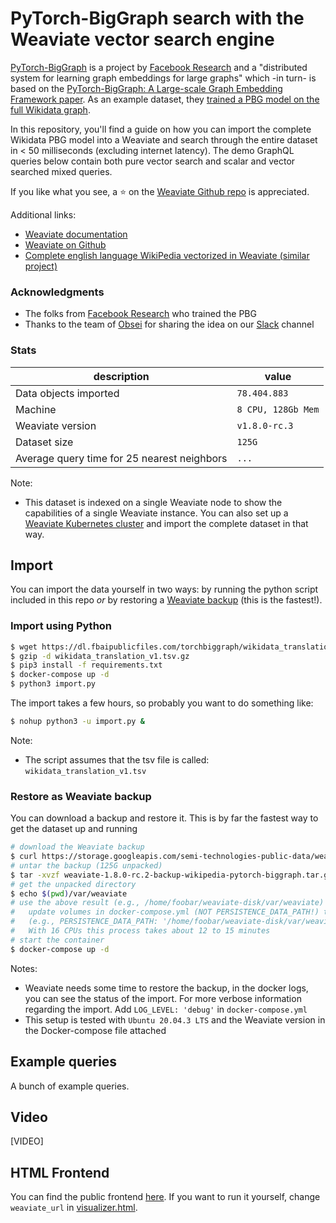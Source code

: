 # PyTorch-BigGraph search with the Weaviate vector search engine

[PyTorch-BigGraph](https://github.com/facebookresearch/PyTorch-BigGraph) is a project by [Facebook Research](https://research.fb.com/) and a "distributed system for learning graph embeddings for large graphs" which -in turn- is based on the [PyTorch-BigGraph: A Large-scale Graph Embedding Framework paper](https://mlsys.org/Conferences/2019/doc/2019/71.pdf). As an example dataset, they [trained a PBG model on the full Wikidata graph](https://github.com/facebookresearch/PyTorch-BigGraph#pre-trained-embeddings).

In this repository, you'll find a guide on how you can import the complete Wikidata PBG model into a Weaviate and search through the entire dataset in < 50 milliseconds (excluding internet latency). The demo GraphQL queries below contain both pure vector search and scalar and vector searched mixed queries.

If you like what you see, a ⭐ on the [Weaviate Github repo](https://github.com/semi-technologies/weaviate/stargazers) is appreciated.

Additional links:

* [Weaviate documentation](https://www.semi.technology/developers/weaviate/current/)
* [Weaviate on Github](https://github.com/semi-technologies/weaviate)
* [Complete english language WikiPedia vectorized in Weaviate (similar project)](https://github.com/semi-technologies/semantic-search-through-Wikipedia-with-Weaviate)

### Acknowledgments

* The folks from [Facebook Research](https://github.com/facebookresearch) who trained the PBG
* Thanks to the team of [Obsei](https://github.com/obsei/obsei) for sharing the idea on our [Slack](https://join.slack.com/t/weaviate/shared_invite/zt-goaoifjr-o8FuVz9b1HLzhlUfyfddhw) channel

### Stats

| description | value |
| --- | --- |
| Data objects imported | `78.404.883` |
| Machine | `8 CPU, 128Gb Mem` | 
| Weaviate version | `v1.8.0-rc.3` |
| Dataset size | `125G` |
| Average query time for 25 nearest neighbors | `...` |

Note:

* This dataset is indexed on a single Weaviate node to show the capabilities of a single Weaviate instance. You can also set up a [Weaviate Kubernetes cluster](https://www.semi.technology/developers/weaviate/current/getting-started/installation.html#kubernetes-k8s) and import the complete dataset in that way.

## Import

You can import the data yourself in two ways: by running the python script included in this repo _or_ by restoring a [Weaviate backup](#restore-as-weaviate-backup) (this is the fastest!).

### Import using Python

```sh
$ wget https://dl.fbaipublicfiles.com/torchbiggraph/wikidata_translation_v1.tsv.gz
$ gzip -d wikidata_translation_v1.tsv.gz
$ pip3 install -f requirements.txt
$ docker-compose up -d
$ python3 import.py
```

The import takes a few hours, so probably you want to do something like:

```sh
$ nohup python3 -u import.py &
```

Note:

* The script assumes that the tsv file is called: `wikidata_translation_v1.tsv`

### Restore as Weaviate backup

You can download a backup and restore it. This is by far the fastest way to get the dataset up and running

```sh
# download the Weaviate backup
$ curl https://storage.googleapis.com/semi-technologies-public-data/weaviate-1.8.0-rc.2-backup-wikipedia-pytorch-biggraph.tar.gz -O
# untar the backup (125G unpacked)
$ tar -xvzf weaviate-1.8.0-rc.2-backup-wikipedia-pytorch-biggraph.tar.gz
# get the unpacked directory
$ echo $(pwd)/var/weaviate
# use the above result (e.g., /home/foobar/weaviate-disk/var/weaviate)
#   update volumes in docker-compose.yml (NOT PERSISTENCE_DATA_PATH!) to the above output
#   (e.g., PERSISTENCE_DATA_PATH: '/home/foobar/weaviate-disk/var/weaviate:/var/lib/weaviate')
#   With 16 CPUs this process takes about 12 to 15 minutes
# start the container
$ docker-compose up -d
```

Notes:

* Weaviate needs some time to restore the backup, in the docker logs, you can see the status of the import. For more verbose information regarding the import. Add `LOG_LEVEL: 'debug'` in `docker-compose.yml`
* This setup is tested with `Ubuntu 20.04.3 LTS` and the Weaviate version in the Docker-compose file attached

## Example queries

A bunch of example queries.

## Video

[VIDEO]

## HTML Frontend

You can find the public frontend [here](#). If you want to run it yourself, change `weaviate_url` in [visualizer.html](/html/visualizer.html#L79).